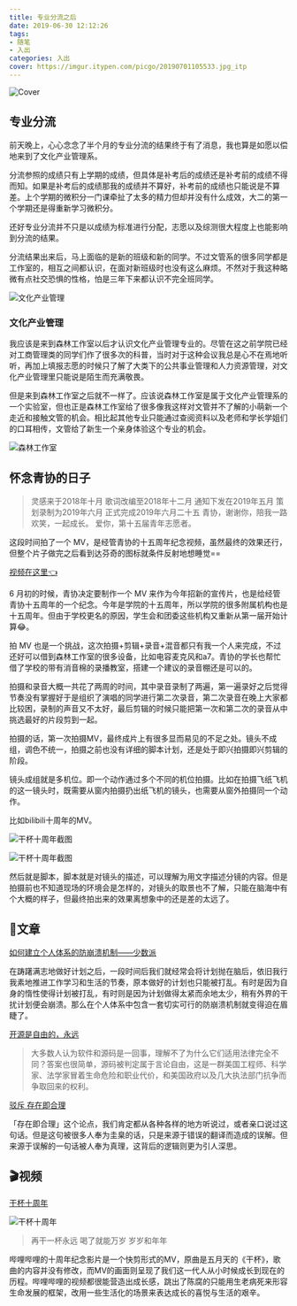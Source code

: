 ```yaml
---
title: 专业分流之后
date: 2019-06-30 12:12:26
tags: 
- 随笔
- 入出
categories: 入出
cover: https://imgur.itypen.com/picgo/20190701105533.jpg_itp
---
```

![Cover](https://imgur.itypen.com/picgo/20190701105533.jpg_itp)

## 专业分流

前天晚上，心心念念了半个月的专业分流的结果终于有了消息，我也算是如愿以偿地来到了文化产业管理系。

分流参照的成绩只有上学期的成绩，但具体是补考后的成绩还是补考前的成绩不得而知。如果是补考后的成绩那我的成绩并不算好，补考前的成绩也只能说是不算差。上个学期的微积分一门课牵扯了太多的精力但却并没有什么成效，大二的第一个学期还是得重新学习微积分。

还好专业分流并不只是以成绩为标准进行分配，志愿以及综测很大程度上也能影响到分流的结果。

分流结果出来后，马上面临的是新的班级和新的同学。不过文管系的很多同学都是工作室的，相互之间都认识，在面对新班级时也没有这么麻烦。不然对于我这种略微有点社交恐惧的性格，怕是三年下来都认识不完全班同学。

![文化产业管理](https://imgur.itypen.com/picgo/20190630234220.jpg_itp)

### 文化产业管理

我应该是来到森林工作室以后才认识文化产业管理专业的。尽管在这之前学院已经对工商管理类的同学们作了很多次的科普，当时对于这种会议我总是心不在焉地听听，再加上填报志愿的时候只了解了大类下的公共事业管理和人力资源管理，对文化产业管理里只能说是陌生而充满敬畏。

但是来到森林工作室之后就不一样了。应该说森林工作室是属于文化产业管理系的一个实验室，但也正是森林工作室给了很多像我这样对文管并不了解的小萌新一个走近和接触文管的机会。相比起其他专业只能通过查阅资料以及老师和学长学姐们的口耳相传，文管给了新生一个亲身体验这个专业的机会。

![森林工作室](https://imgur.itypen.com/picgo/20190701012557.jpg_itp)

## 怀念青协的日子

> 灵感来于2018年十月
> 歌词改编至2018年十二月
> 通知下发在2019年五月
> 策划录制为2019年六月
> 正式完成2019年六月二十五
> 青协，谢谢你，陪我一路欢笑，一起成长。
> 爱你，第十五届青年志愿者。

这段时间拍了一个 MV，是经管青协的十五周年纪念视频，虽然最终的效果还行，但整个片子做完之后看到达芬奇的图标就条件反射地想睡觉==

[视频在这里👈](https://www.bilibili.com/video/av56764936/)

6 月初的时候，青协决定要制作一个 MV 来作为今年招新的宣传片，也是给经管青协十五周年的一个纪念。今年是学院的十五周年，所以学院的很多附属机构也是十五周年。但由于学校更名的原因，学生会和团委这些机构又重新从第一届开始计算😂。

拍 MV 也是一个挑战，这次拍摄+剪辑+录音+混音都只有我一个人来完成，不过还好可以借到森林工作室的很多设备，比如电容麦克风和a7。青协的学长也帮忙借了学校的带有消音棉的录播教室，搭建一个建议的录音棚还是可以的。

拍摄和录音大概一共花了两周的时间，其中录音录制了两遍，第一遍录好之后觉得节奏没有掌握好于是组织了演唱的同学进行第二次录音，第二次录音在晚上大家都比较困，录制的声音又不太好，最后剪辑的时候只能把第一次和第二次的录音从中挑选最好的片段剪到一起。

拍摄的话，第一次拍摄MV，最终成片上有很多显而易见的不足之处。镜头不成组，调色不统一，拍摄之前也没有详细的脚本计划，还是处于即兴拍摄即兴剪辑的阶段。

镜头成组就是多机位。即一个动作通过多个不同的机位拍摄。比如在拍摄飞纸飞机的这一镜头时，既需要从窗内拍摄扔出纸飞机的镜头，也需要从窗外拍摄同一个动作。

比如bilibili十周年的MV。

![干杯十周年截图](https://imgur.itypen.com/picgo/20190701004250.png_itp)

![干杯十周年截图](https://imgur.itypen.com/picgo/20190701004403.png_itp)

然后就是脚本，脚本就是对镜头的描述，可以理解为用文字描述分镜的内容。但是拍摄前也不知道现场的环境会是怎样的，对镜头的取景也不了解，只能在脑海中有个大概的样子，但最终拍出来的效果离想象中的还是差的太远了。

## 📜文章

[如何建立个人体系的防崩溃机制——少数派](https://sspai.com/post/55341)

在踌躇满志地做好计划之后，一段时间后我们就经常会将计划抛在脑后，依旧我行我素地推进工作学习和生活的节奏，原本做好的计划也只能被打乱。有时是因为自身的惰性使得计划被打乱，有时则是因为计划做得太紧而余地太少，稍有外界的干扰计划便会崩溃。那么在个人体系中包含一套切实可行的防崩溃机制就变得迫在眉睫了。

[开源是自由的，永远](https://jhuo.ca/post/opensource_freedom_forever/)

> 大多数人认为软件和源码是一回事，理解不了为什么它们适用法律完全不同？答案也很简单，源码被判定属于言论自由，这是一群美国工程师、科学家、法学家冒着生命危险和职业代价，和美国政府以及几大执法部门抗争而争取回来的权利。

[驳斥 存在即合理](https://www.itypen.com/2019/06/25/refuting-existence-is-reasonable/)

「存在即合理」这个论点，我们肯定都从各种各样的地方听说过，或者亲口说过这句话。但是这句被很多人奉为圭臬的话，只是来源于错误的翻译而造成的误解。但来源于误解的一句话被人奉为真理，这背后的逻辑则更为引人深思。

## 🎬视频

[干杯十周年](https://www.bilibili.com/video/av56315372/)

![干杯十周年](https://imgur.itypen.com/picgo/20190701004403.png_itp)

> 再干一杯永远
> 喝了就能万岁
> 岁岁和年年

哔哩哔哩的十周年纪念影片是一个快剪形式的MV，原曲是五月天的《干杯》，歌曲的内容并没有修改，而MV的画面则呈现了我们这一代人从小时候成长到现在的历程。哔哩哔哩的视频都很能营造出成长感，跳出了陈腐的只能用生老病死来形容生命发展的框架，改用一些生活化的场景来表达成长的喜悦与生活的艰辛。
